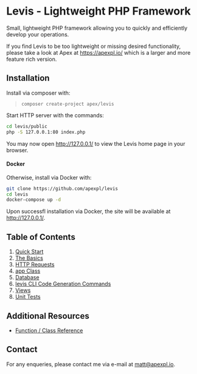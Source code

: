 
# Levis - Lightweight PHP Framework

Small, lightweight PHP framework allowing you to quickly and efficiently develop your operations.  

If you find Levis to be too lightweight or missing desired functionality, please take a look at Apex at https://apexpl.io/ which is a larger and more feature rich version.

## Installation

Install via composer with:

> `composer create-project apex/levis`

Start HTTP server with the commands:

~~~bash
cd levis/public
php -S 127.0.0.1:80 index.php
~~~

You may now open http://127.0.0.1/ to view the Levis home page in your browser.


#### Docker

Otherwise, install via Docker with:

~~~bash
git clone https://github.com/apexpl/levis
cd levis
docker-compose up -d
~~~

Upon successfl installation via Docker, the site will be available at http://127.0.0.1/.


## Table of Contents

1. [Quick Start](https://github.com/apexpl/levis/blob/master/docs/quick_start.md)
2. [The Basics](https://github.com/apexpl/levis/blob/master/docs/basics/index.md)
3. [HTTP Requests](https://github.com/apexpl/levis/blob/master/docs/http/index.md)
4. [app Class](https://github.com/apexpl/levis/blob/master/docs/app/index.md)
5. [Database](https://github.com/apexpl/levis/blob/master/docs/database/index.md)
6. [levis CLI Code Generation Commands](https://github.com/apexpl/levis/blob/master/docs/cli/index.md)
7. [Views](https://github.com/apexpl/levis/blob/master/docs/views/index.md)
8. [Unit Tests](https://github.com/apexpl/levis/blob/master/docs/tests/index.md)

## Additional Resources

* [Function / Class Reference](https://github.com/apexpl/levis/blob/master/docs/classes/index.md)



## Contact

For any enqueries, please contact me via e-mail at matt@apexpl.io.


